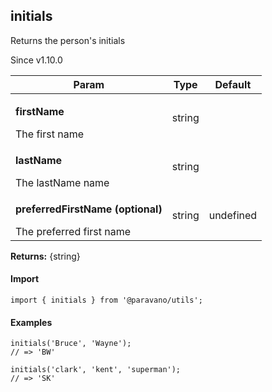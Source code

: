 <h2>initials</h2>
<p>Returns the person's initials</p>
<p>Since v1.10.0</p>
<table>
      <thead>
      <tr>
        <th>Param</th>
        <th>Type</th><th>Default</th></tr>
      </thead>
      <tbody><tr><td><p><b>firstName</b></p>The first name</td><td>string</td><td></td></tr><tr><td><p><b>lastName</b></p>The lastName name</td><td>string</td><td></td></tr><tr><td><p><b>preferredFirstName <span>(optional)</span></b></p>The preferred first name</td><td>string</td><td>undefined</td></tr></tbody>
    </table><p><b>Returns:</b> {string}</p>
<h4>Import</h4>

```
import { initials } from '@paravano/utils';
```

  <h4>Examples</h4>




```    
initials('Bruce', 'Wayne');
// => 'BW'

initials('clark', 'kent', 'superman');
// => 'SK'
```

    